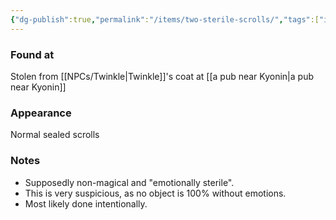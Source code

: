 ```yaml
---
{"dg-publish":true,"permalink":"/items/two-sterile-scrolls/","tags":["item"],"noteIcon":"item"}
---
```


### Found at
Stolen from [[NPCs/Twinkle\|Twinkle]]'s coat at [[a pub near Kyonin\|a pub near Kyonin]]
### Appearance
Normal sealed scrolls
### Notes
- Supposedly non-magical and "emotionally sterile".
- This is very suspicious, as no object is 100% without emotions.
- Most likely done intentionally.   